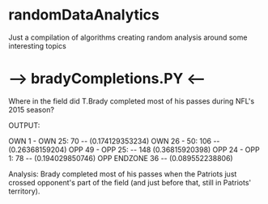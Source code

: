 # randomDataAnalytics
Just a compilation of algorithms creating random analysis around some interesting topics

# --> bradyCompletions.PY <-- #

Where in the field did T.Brady completed most of his passes during NFL's 2015 season?

OUTPUT:

OWN 1 - OWN 25: 70 -- (0.174129353234)
OWN 26 - 50: 106 -- (0.26368159204)
OPP 49 - OPP 25: -- 148 (0.36815920398)
OPP 24 - OPP 1: 78 -- (0.194029850746)
OPP ENDZONE 36 -- (0.089552238806)

Analysis: Brady completed most of his passes when the Patriots just crossed opponent's part of the field (and just before that,
still in Patriots' territory).

